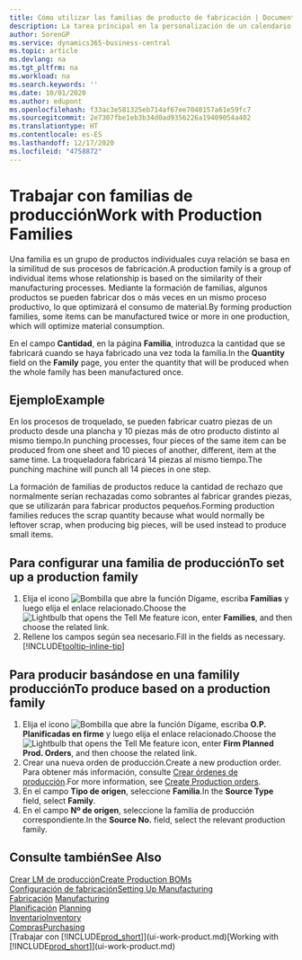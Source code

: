```yaml
---
title: Cómo utilizar las familias de producto de fabricación | Documentos de Microsoft
description: La tarea principal en la personalización de un calendario base para su empresa, o uno de sus socios comerciales, es cambiar el estado de los días laborables y días no laborables.
author: SorenGP
ms.service: dynamics365-business-central
ms.topic: article
ms.devlang: na
ms.tgt_pltfrm: na
ms.workload: na
ms.search.keywords: ''
ms.date: 10/01/2020
ms.author: edupont
ms.openlocfilehash: f33ac3e581325eb714af67ee7040157a61e59fc7
ms.sourcegitcommit: 2e7307fbe1eb3b34d0ad9356226a19409054a402
ms.translationtype: HT
ms.contentlocale: es-ES
ms.lasthandoff: 12/17/2020
ms.locfileid: "4758872"
---
```

# <a name="work-with-production-families"></a><span data-ttu-id="f4636-103">Trabajar con familias de producción</span><span class="sxs-lookup"><span data-stu-id="f4636-103">Work with Production Families</span></span>
<span data-ttu-id="f4636-104">Una familia es un grupo de productos individuales cuya relación se basa en la similitud de sus procesos de fabricación.</span><span class="sxs-lookup"><span data-stu-id="f4636-104">A production family is a group of individual items whose relationship is based on the similarity of their manufacturing processes.</span></span> <span data-ttu-id="f4636-105">Mediante la formación de familias, algunos productos se pueden fabricar dos o más veces en un mismo proceso productivo, lo que optimizará el consumo de material.</span><span class="sxs-lookup"><span data-stu-id="f4636-105">By forming production families, some items can be manufactured twice or more in one production, which will optimize material consumption.</span></span>

<span data-ttu-id="f4636-106">En el campo **Cantidad**, en la página **Familia**, introduzca la cantidad que se fabricará cuando se haya fabricado una vez toda la familia.</span><span class="sxs-lookup"><span data-stu-id="f4636-106">In the **Quantity** field on the **Family** page, you enter the quantity that will be produced when the whole family has been manufactured once.</span></span>

## <a name="example"></a><span data-ttu-id="f4636-107">Ejemplo</span><span class="sxs-lookup"><span data-stu-id="f4636-107">Example</span></span>
<span data-ttu-id="f4636-108">En los procesos de troquelado, se pueden fabricar cuatro piezas de un producto desde una plancha y 10 piezas más de otro producto distinto al mismo tiempo.</span><span class="sxs-lookup"><span data-stu-id="f4636-108">In punching processes, four pieces of the same item can be produced from one sheet and 10 pieces of another, different, item at the same time.</span></span> <span data-ttu-id="f4636-109">La troqueladora fabricará 14 piezas al mismo tiempo.</span><span class="sxs-lookup"><span data-stu-id="f4636-109">The punching machine will punch all 14 pieces in one step.</span></span>

<span data-ttu-id="f4636-110">La formación de familias de productos reduce la cantidad de rechazo que normalmente serían rechazadas como sobrantes al fabricar grandes piezas, que se utilizarán para fabricar productos pequeños.</span><span class="sxs-lookup"><span data-stu-id="f4636-110">Forming production families reduces the scrap quantity because what would normally be leftover scrap, when producing big pieces, will be used instead to produce small items.</span></span>

## <a name="to-set-up-a-production-family"></a><span data-ttu-id="f4636-111">Para configurar una familia de producción</span><span class="sxs-lookup"><span data-stu-id="f4636-111">To set up a production family</span></span>
1. <span data-ttu-id="f4636-112">Elija el icono ![Bombilla que abre la función Dígame](media/ui-search/search_small.png "Dígame qué desea hacer"), escriba **Familias** y luego elija el enlace relacionado.</span><span class="sxs-lookup"><span data-stu-id="f4636-112">Choose the ![Lightbulb that opens the Tell Me feature](media/ui-search/search_small.png "Tell me what you want to do") icon, enter **Families**, and then choose the related link.</span></span>
2. <span data-ttu-id="f4636-113">Rellene los campos según sea necesario.</span><span class="sxs-lookup"><span data-stu-id="f4636-113">Fill in the fields as necessary.</span></span> [!INCLUDE[tooltip-inline-tip](includes/tooltip-inline-tip_md.md)]

## <a name="to-produce-based-on-a-production-family"></a><span data-ttu-id="f4636-114">Para producir basándose en una familily producción</span><span class="sxs-lookup"><span data-stu-id="f4636-114">To produce based on a production family</span></span>
1. <span data-ttu-id="f4636-115">Elija el icono ![Bombilla que abre la función Dígame](media/ui-search/search_small.png "Dígame qué desea hacer"), escriba **O.P. Planificadas en firme** y luego elija el enlace relacionado.</span><span class="sxs-lookup"><span data-stu-id="f4636-115">Choose the ![Lightbulb that opens the Tell Me feature](media/ui-search/search_small.png "Tell me what you want to do") icon, enter **Firm Planned Prod. Orders**, and then choose the related link.</span></span>
2. <span data-ttu-id="f4636-116">Crear una nueva orden de producción.</span><span class="sxs-lookup"><span data-stu-id="f4636-116">Create a new production order.</span></span> <span data-ttu-id="f4636-117">Para obtener más información, consulte [Crear órdenes de producción](production-how-to-create-production-orders.md).</span><span class="sxs-lookup"><span data-stu-id="f4636-117">For more information, see [Create Production orders](production-how-to-create-production-orders.md).</span></span>
3. <span data-ttu-id="f4636-118">En el campo **Tipo de origen**, seleccione **Familia**.</span><span class="sxs-lookup"><span data-stu-id="f4636-118">In the **Source Type** field, select **Family**.</span></span>  
4. <span data-ttu-id="f4636-119">En el campo **Nº de origen**, seleccione la familia de producción correspondiente.</span><span class="sxs-lookup"><span data-stu-id="f4636-119">In the **Source No.** field, select the relevant production family.</span></span>

## <a name="see-also"></a><span data-ttu-id="f4636-120">Consulte también</span><span class="sxs-lookup"><span data-stu-id="f4636-120">See Also</span></span>
[<span data-ttu-id="f4636-121">Crear LM de producción</span><span class="sxs-lookup"><span data-stu-id="f4636-121">Create Production BOMs</span></span>](production-how-to-create-production-boms.md)  
[<span data-ttu-id="f4636-122">Configuración de fabricación</span><span class="sxs-lookup"><span data-stu-id="f4636-122">Setting Up Manufacturing</span></span>](production-configure-production-processes.md)  
<span data-ttu-id="f4636-123">[Fabricación](production-manage-manufacturing.md)  </span><span class="sxs-lookup"><span data-stu-id="f4636-123">[Manufacturing](production-manage-manufacturing.md)  </span></span>  
<span data-ttu-id="f4636-124">[Planificación](production-planning.md) </span><span class="sxs-lookup"><span data-stu-id="f4636-124">[Planning](production-planning.md) </span></span>  
[<span data-ttu-id="f4636-125">Inventario</span><span class="sxs-lookup"><span data-stu-id="f4636-125">Inventory</span></span>](inventory-manage-inventory.md)  
[<span data-ttu-id="f4636-126">Compras</span><span class="sxs-lookup"><span data-stu-id="f4636-126">Purchasing</span></span>](purchasing-manage-purchasing.md)  
<span data-ttu-id="f4636-127">[Trabajar con [!INCLUDE[prod_short](includes/prod_short.md)]](ui-work-product.md)</span><span class="sxs-lookup"><span data-stu-id="f4636-127">[Working with [!INCLUDE[prod_short](includes/prod_short.md)]](ui-work-product.md)</span></span>
